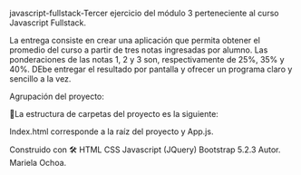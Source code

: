 javascript-fullstack-Tercer ejercicio del módulo 3 perteneciente al curso Javascript Fullstack.

La entrega consiste en crear una aplicación que permita obtener el promedio del curso a partir de
tres notas ingresadas por alumno. Las ponderaciones de las notas 1, 2 y 3 son, respectivamente de
25%, 35% y 40%. DEbe entregar el resultado por pantalla y ofrecer un programa claro y sencillo a la
vez.

Agrupación del proyecto:

🚀La estructura de carpetas del proyecto es la siguiente:

Index.html corresponde a la raíz del proyecto y App.js.

Construido con 🛠 HTML CSS Javascript (JQuery) Bootstrap 5.2.3 Autor. Mariela Ochoa.